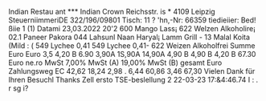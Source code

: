 Indian Restau ant *** Indian Crown Reichsstr. is * 4109 Leipzig SteuerniimmeriDE 322/196/09801 Tisch: 11 ? 'hn,-Nr: 66359 tìedieiier: Bed!ßiie 1 (1) Datami 23,03.2022 20'2 600 Mango Lass¡ 622 Welzen Alkoholire¡ 02.1 Paneer Pakora 044 Lahsunl Naan Haryal¡ Lamm Grill - 13 Malal Koita (Mild : ( 549 Lychee 0,41 549 Lychee 0,41- 622 Weizen Alkoholfrei Summe Euro Euro 3,5 4,20 B 6.90 3,90A 1S,90A 14,90A 4,90 B 4,90 B 4,20 B 67.30 Euro ne.ro MwSt 7,00% MwSt (A) 19,00% MwSt (B) gesamt Euro Zahlungsweg EC 42,62 18,24 2,98 . 6,44 60,86 3,46 67,30 Vielen Dank für Ihren Besuchl Thanks Zell ersto TSE-beslellung 2 22-03-23 17:&4:46.74 I : . r sg i?